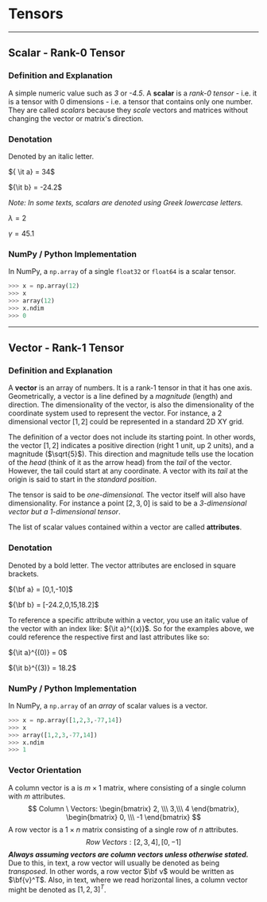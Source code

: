 # Tensors

---

## Scalar - Rank-0 Tensor

### Definition and Explanation

A simple numeric value such as *3* or *-4.5*. A **scalar** is a *rank-0 tensor* - i.e. it is a tensor with 0 dimensions - i.e. a tensor that contains only one number. They are called *scalars* because they *scale* vectors and matrices without changing the vector or matrix's direction. 

### Denotation

Denoted by an italic letter.

${ \it a} = 34$  

${\it b} = -24.2$

*Note: In some texts, scalars are denoted using Greek lowercase letters.*

$\lambda = 2$

$\gamma = 45.1$

### NumPy / Python Implementation

In NumPy, a `np.array` of a single `float32` or `float64` is a scalar tensor.

```python
>>> x = np.array(12)
>>> x
>>> array(12)
>>> x.ndim
>>> 0
```

---

## Vector - Rank-1 Tensor

### Definition and Explanation

A **vector** is an array of numbers. It is a rank-1 tensor in that it has one axis. Geometrically,  a vector is a line defined by a *magnitude* (length) and direction. The dimensionality of the vector, is also the dimensionality of the coordinate system used to represent the vector. For instance, a 2 dimensional vector $[1,2]$ could be represented in a standard 2D XY grid.

The definition of a vector does not include its starting point. In other words, the vector $[1,2]$ indicates a positive direction (right 1 unit, up 2 units), and a magnitude ($\sqrt{5}$). This direction and magnitude tells use the location of the *head* (think of it as the arrow head) from the *tail* of the vector. However, the tail could start at any coordinate. A vector with its *tail* at the origin is said to start in the *standard position*.

The tensor is said to be *one-dimensional.* The vector itself will also have dimensionality. For instance a point $[2,3,0]$ is said to be a *3-dimensional vector but a 1-dimensional tensor*.

The list of scalar values contained within a vector are called **attributes**.

### Denotation

Denoted by a bold letter. The vector attributes are enclosed in square brackets.

${\bf a} = [0,1,-10]$  

${\bf b} = [-24.2,0,15,18.2]$

To reference a specific attribute within a vector, you use an italic value of the vector with an index like: ${\it a}^{(x)}$. So for the examples above, we could reference the respective first and last attributes like so:

${\it a}^{(0)} = 0$

${\it b}^{(3)} = 18.2$

### NumPy / Python Implementation

In NumPy, a `np.array` of an *array* of scalar values is a vector.

```python
>>> x = np.array([1,2,3,-77,14])
>>> x
>>> array([1,2,3,-77,14])
>>> x.ndim
>>> 1
```

### Vector Orientation

A column vector is a is $m \times 1$ matrix, where consisting of a single column with $m$ attributes.
$$
Column \ Vectors:
\begin{bmatrix} 
2, \\\ 
3,\\\ 
4 
\end{bmatrix},
\begin{bmatrix} 
0, \\\ 
-1
\end{bmatrix}
$$
A row vector is a $1\times n$ matrix consisting of a single row of $n$ attributes.
$$
Row \ Vectors: [2,3,4], [0,-1]
$$
***Always assuming vectors are column vectors unless otherwise stated.*** Due to this, in text, a row vector will usually be denoted as being *transposed*. In other words, a row vector $\bf v$ would be written as $\bf{v}^T$. Also, in text, where we read horizontal lines, a column vector might be denoted as $[1,2,3]^T$. 



